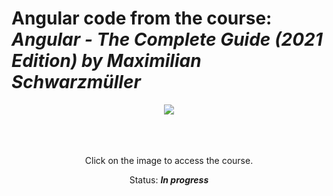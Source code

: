 # Angular code from the course: ***Angular - The Complete Guide (2021 Edition) by Maximilian Schwarzmüller***

<div align="center">
  <a href="https://www.udemy.com/course/the-complete-guide-to-angular-2//" target="_blank">
    <img src="https://wallpapercave.com/wp/wp5722053.png">
  </a>
</div>
</br>
</br>
</br>
<div align="center">
  <p>
    Click on the image to access the course.
  </p>
  <p>
    Status: <strong><i>In progress</i></strong>
  </p>
</div>
